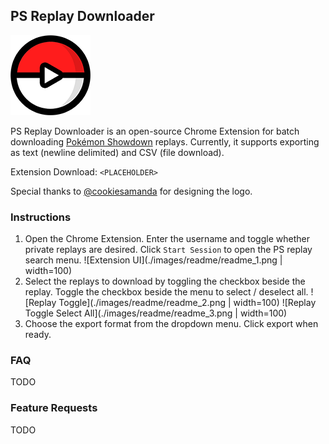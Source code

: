 ## PS Replay Downloader

![PS Replay Downloader](./images/assets/ps_replay_downloader_128.png)

PS Replay Downloader is an open-source Chrome Extension for
batch downloading [Pokémon Showdown](https://pokemonshowdown.com/) replays. Currently, it supports exporting as text (newline delimited) and CSV (file download).

Extension Download: `<PLACEHOLDER>`

Special thanks to [@cookiesamanda](https://twitter.com/cookiesamanda) for designing the logo.

### Instructions

1. Open the Chrome Extension. Enter the username and toggle whether private replays are desired. Click `Start Session` to open the PS replay search menu.
   ![Extension UI](./images/readme/readme_1.png | width=100)
2. Select the replays to download by toggling the checkbox beside the replay. Toggle the checkbox beside the menu to select / deselect all.
   ![Replay Toggle](./images/readme/readme_2.png | width=100)
   ![Replay Toggle Select All](./images/readme/readme_3.png | width=100)
3. Choose the export format from the dropdown menu. Click export when ready.

### FAQ

TODO

### Feature Requests

TODO
